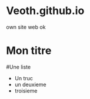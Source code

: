 # Veoth.github.io
own site web
ok

Mon titre
========

#Une liste
* Un truc
* un deuxieme
* troisieme
